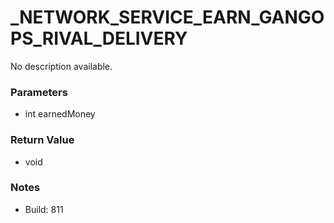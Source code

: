 # _NETWORK_SERVICE_EARN_GANGOPS_RIVAL_DELIVERY

No description available.

### Parameters
* int earnedMoney

### Return Value
* void

### Notes
* Build: 811

